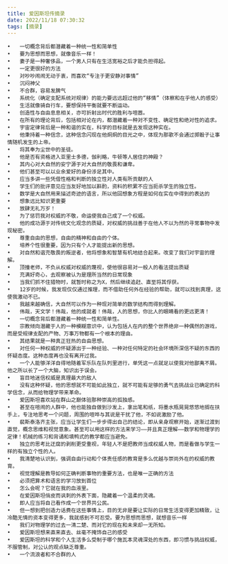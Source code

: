 ```yaml
---
title: 爱因斯坦传摘录
date: 2022/11/18 07:30:32
tags: [摘录]
---
```

	•	一切概念背后都潜藏着一种统一性和简单性
	•	要为思想而思想，就像音乐一样！
	•	妻子是一种奢侈品，一个男人只有在生活宽裕之后才能负担得起。
	•	一定更很好的方法
	•	对吵吵闹闹无动于衷，而喜欢“专注于更安静对事情”
	•	沉闷神父
	•	不合群，容易发脾气
	•	系统化（确定支配系统对规律）的能力要远远超过他的“移情”（体察和在乎他人的感受）
	•	生活就像骑自行车，要想保持平衡就要不断运动。
	•	创造性与自由息息相关，亦可折射出时代的胜利与喧嚣。
	•	在所有的理论背后，包括相对论在内，都潜藏着一种对不变性、确定性和绝对性的追求。
	•	宇宙定律背后是一种和谐的实在，科学的目标就是去发现这种实在。
	•	他秉持着一种信念，这种信念闪现在他炯炯的目光之中，体现为那歌不会通过掷骰子让事情随机发生的上帝。
	•	将其奉为尘世中的圣徒。
	•	他是否有资格进入亚里士多德，伽利略，牛顿等人居住的神殿？
	•	其内心对大自然的安宁源于对大自然的敬畏和谦卑。
	•	他们甚至可以以业余爱好的身份涉足其中。
	•	应当多讲一些凭借性格和判断的独立性对人类有所贡献的人
	•	学生们的批评意见应当友好地加以斟酌，资料的积累不应当扼杀学生的独立性。
	•	数学是大自然用来描述奇迹的语言，所以他回想象方程是如何在实在中得到的表达的
	•	想象远比知识更重要
	•	放肆无礼万岁！
	•	为了惩罚我对权威的不敬，命运使我自己成了一个权威。
	•	他的成功源于对传统文化观念的质疑，对权威的挑战善于在他人不以为然的寻常事物中发现秘密。
	•	尊重自由的思想，自由的精神和自由的个体。
	•	培养个性很重要，因为只有个人才能提出新的思想。
	•	对自然和谐充敬畏的叛逆者，他将想象和智慧有机地结合起来。改变了我们对宇宙的理解。
	•	顶撞老师，不负从权威对权威的蔑视，使他很容易对一般人的看法提出质疑
	•	充满好奇心，去观察被认为是理所当然的日常现象
	•	当我们抓不住猎物时，就暂时称之为X，然后继续追赶、直至将其俘获。
	•	12岁的时候，我发现仅仅通过推理，而不借助任何外在经验的帮助，就可以找到真理，这使我激动不已。
	•	我越来越确信，大自然可以作为一种现对简单的数学结构而得到理解。
	•	伟哉，天文学！伟哉，他的成就者！伟哉，人的思想，你比人的眼睛看的更远更清！
	•	一切概念背后都潜藏着一种统一性和简单性。
	•	宗教倾向潜藏于人的一种模糊意识中，认为包括人在内的整个世界绝非一种偶然的游戏，而是受规律支配的产物、万事万物都有一个根本的理由。
	•	其结果就是一种真正狂热的自由思想。
	•	对任何一种权威的怀疑源出于一种经验、一种对任何特定的社会环境所深信不疑的东西的怀疑态度。这种态度再也没有离开过我。
	•	一个人能够洋洋自得地随着军乐队在队列里进行，单凭这一点就足以使我对他鄙夷不屑。他之所以长了一个大脑，知识出于误会。
	•	盲目地迷信权威是真理最大的敌人
	•	没有这种怀疑，他的思想就不可能如此独立，就不可能有足够的勇气去挑战业已确定的科学信念，从而给物理学带来革命。
	•	爱因斯坦喜欢站在群山之巅体验那种崇高的孤独感。
	•	甚至在喧闹的人群中，他也能独自做到沙发上，拿出笔和纸，将墨水瓶晃晃悠悠地搁在扶手上，专注地思考一个问题，周围的喧哗与其说是干扰了他，不如说激励了他。
	•	裴斯泰洛齐主张，应当让学生们一步步得出自己的结论，即从亲身观察开始，逐渐过渡到直觉，概念思维和视觉意象。甚至可以用这样的方法来学习——并且真正理解——数学和物理学的定律！机械的练习和背诵和填鸭式的教学都应当避免。
	•	独立的思考比迂腐的剥削更受重视，年轻人不是把教师当成权威人物，而是看做与学生一样的有独立个性的人。
	•	我清楚地认识到，强调自由行动和个体责任感的教育是多么优越与崇尚外在的权威的教育。
	•	视觉理解是教导如何正确判断事物的重要方法，也是唯一正确的方法
	•	必须把算术和语言的学习放到首位
	•	怎么会呢？它就在我的血液里。
	•	在爱因斯坦俏皮而讽刺的外表下面，隐藏着一个温柔的灵魂。
	•	即人应当将自己看作成一个世界共公民。
	•	但一想到把创造力话费在这些事情上，目的无非是要让实际的日常生活变得更加精致，让冷酷无情的资本变得更多，我就感到不可忍受。要为思想而思想，就想音乐一样
	•	我们对物理学的过去一清二楚、而对它的现在和未来却一无所知。
	•	爱因斯坦想来直来直去、丝毫不掩饰自己的感受
	•	爱因斯坦的科学和个人生活多么受制于哪个施瓦本灵魂深处的东西，即习惯与挑战权威，不服管制，对公认的观点缺乏尊重。
	•	一个流浪者和不合群的人
